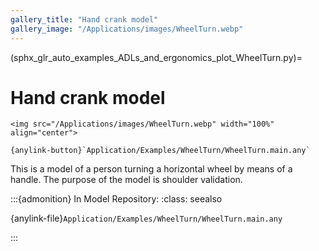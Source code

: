```yaml
---
gallery_title: "Hand crank model"
gallery_image: "/Applications/images/WheelTurn.webp"
---
```


(sphx_glr_auto_examples_ADLs_and_ergonomics_plot_WheelTurn.py)=

# Hand crank model

````{div} margin sd-text-center
<img src="/Applications/images/WheelTurn.webp" width="100%" align="center">

{anylink-button}`Application/Examples/WheelTurn/WheelTurn.main.any`
````

This is a model of a person turning a horizontal wheel by means of a handle.
The purpose of the model is shoulder validation.

:::{admonition} In Model Repository:
:class: seealso

{anylink-file}`Application/Examples/WheelTurn/WheelTurn.main.any`

:::

